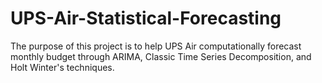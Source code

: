 # UPS-Air-Statistical-Forecasting
The purpose of this project is to help UPS Air computationally forecast monthly budget through ARIMA, Classic Time Series Decomposition, and Holt Winter's techniques.
